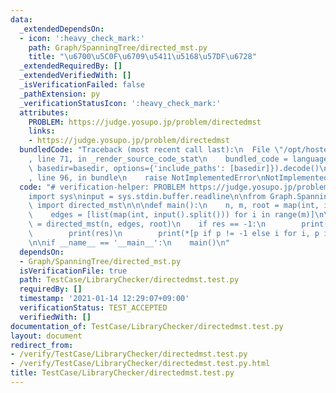 ```yaml
---
data:
  _extendedDependsOn:
  - icon: ':heavy_check_mark:'
    path: Graph/SpanningTree/directed_mst.py
    title: "\u6700\u5C0F\u6709\u5411\u5168\u57DF\u6728"
  _extendedRequiredBy: []
  _extendedVerifiedWith: []
  _isVerificationFailed: false
  _pathExtension: py
  _verificationStatusIcon: ':heavy_check_mark:'
  attributes:
    PROBLEM: https://judge.yosupo.jp/problem/directedmst
    links:
    - https://judge.yosupo.jp/problem/directedmst
  bundledCode: "Traceback (most recent call last):\n  File \"/opt/hostedtoolcache/Python/3.9.6/x64/lib/python3.9/site-packages/onlinejudge_verify/documentation/build.py\"\
    , line 71, in _render_source_code_stat\n    bundled_code = language.bundle(stat.path,\
    \ basedir=basedir, options={'include_paths': [basedir]}).decode()\n  File \"/opt/hostedtoolcache/Python/3.9.6/x64/lib/python3.9/site-packages/onlinejudge_verify/languages/python.py\"\
    , line 96, in bundle\n    raise NotImplementedError\nNotImplementedError\n"
  code: "# verification-helper: PROBLEM https://judge.yosupo.jp/problem/directedmst\n\
    import sys\ninput = sys.stdin.buffer.readline\n\nfrom Graph.SpanningTree.directed_mst\
    \ import directed_mst\n\n\ndef main():\n    n, m, root = map(int, input().split())\n\
    \    edges = [list(map(int, input().split())) for i in range(m)]\n\n    res, par\
    \ = directed_mst(n, edges, root)\n    if res == -1:\n        print(res)\n    else:\n\
    \        print(res)\n        print(*[p if p != -1 else i for i, p in enumerate(par)])\n\
    \n\nif __name__ == '__main__':\n    main()\n"
  dependsOn:
  - Graph/SpanningTree/directed_mst.py
  isVerificationFile: true
  path: TestCase/LibraryChecker/directedmst.test.py
  requiredBy: []
  timestamp: '2021-01-14 12:29:07+09:00'
  verificationStatus: TEST_ACCEPTED
  verifiedWith: []
documentation_of: TestCase/LibraryChecker/directedmst.test.py
layout: document
redirect_from:
- /verify/TestCase/LibraryChecker/directedmst.test.py
- /verify/TestCase/LibraryChecker/directedmst.test.py.html
title: TestCase/LibraryChecker/directedmst.test.py
---
```

